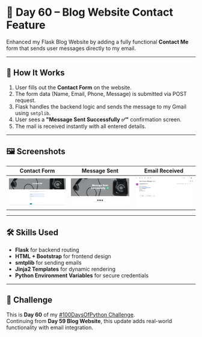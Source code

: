 # 💌 Day 60 – Blog Website Contact Feature

Enhanced my Flask Blog Website by adding a fully functional **Contact Me** form that sends user messages directly to my email.

---

## 🚀 How It Works
1. User fills out the **Contact Form** on the website.
2. The form data (Name, Email, Phone, Message) is submitted via POST request.
3. Flask handles the backend logic and sends the message to my Gmail using `smtplib`.
4. User sees a **"Message Sent Successfully ✅"** confirmation screen.
5. The mail is received instantly with all entered details.

---

## 🖼 Screenshots
| Contact Form | Message Sent | Email Received |
|:-------------:|:------------:|:---------------:|
| <img src="screenshots/form.png" width="280"> | <img src="screenshots/sent.png" width="280"> | <img src="screenshots/mail.png" width="280"> |

---

## 🛠 Skills Used
- **Flask** for backend routing  
- **HTML + Bootstrap** for frontend design  
- **smtplib** for sending emails  
- **Jinja2 Templates** for dynamic rendering  
- **Python Environment Variables** for secure credentials

---

## 📅 Challenge
This is **Day 60** of my [#100DaysOfPython Challenge](https://github.com/chiragdhawan07/100-days-of-python).  
Continuing from **Day 59 Blog Website**, this update adds real-world functionality with email integration.

